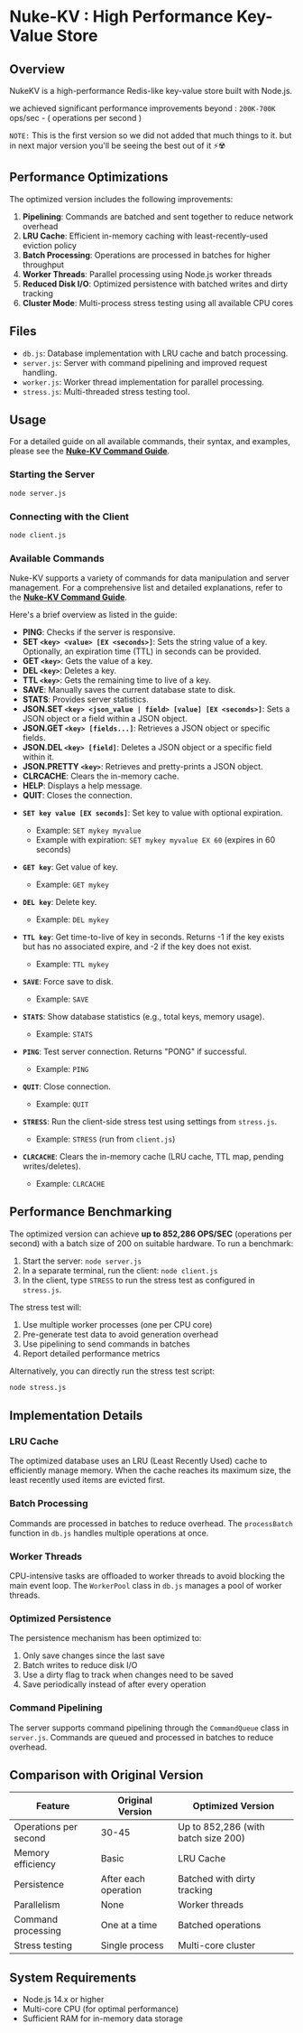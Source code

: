 # Nuke-KV : High Performance Key-Value Store

## Overview

NukeKV is a high-performance Redis-like key-value store built with Node.js. 

we achieved significant performance improvements beyond : `200K-700K` ops/sec - ( operations per second )

`NOTE:` This is the first version so we did not added that much things to it. but in next major version you'll be seeing the best out of it ⚡☢️

## Performance Optimizations

The optimized version includes the following improvements:

1. **Pipelining**: Commands are batched and sent together to reduce network overhead
2. **LRU Cache**: Efficient in-memory caching with least-recently-used eviction policy
3. **Batch Processing**: Operations are processed in batches for higher throughput
4. **Worker Threads**: Parallel processing using Node.js worker threads
5. **Reduced Disk I/O**: Optimized persistence with batched writes and dirty tracking
6. **Cluster Mode**: Multi-process stress testing using all available CPU cores

## Files

- `db.js`: Database implementation with LRU cache and batch processing.
- `server.js`: Server with command pipelining and improved request handling.
- `worker.js`: Worker thread implementation for parallel processing.
- `stress.js`: Multi-threaded stress testing tool.

## Usage

For a detailed guide on all available commands, their syntax, and examples, please see the **[Nuke-KV Command Guide](./examples/guide/README.md)**.


### Starting the Server

```bash
node server.js
```

### Connecting with the Client

```bash
node client.js
```

### Available Commands

Nuke-KV supports a variety of commands for data manipulation and server management. For a comprehensive list and detailed explanations, refer to the **[Nuke-KV Command Guide](./examples/guide/README.md)**.

Here's a brief overview as listed in the guide:

*   **PING**: Checks if the server is responsive.
*   **SET `<key> <value> [EX <seconds>]`**: Sets the string value of a key. Optionally, an expiration time (TTL) in seconds can be provided.
*   **GET `<key>`**: Gets the value of a key.
*   **DEL `<key>`**: Deletes a key.
*   **TTL `<key>`**: Gets the remaining time to live of a key.
*   **SAVE**: Manually saves the current database state to disk.
*   **STATS**: Provides server statistics.
*   **JSON.SET `<key> <json_value | field> [value] [EX <seconds>]`**: Sets a JSON object or a field within a JSON object.
*   **JSON.GET `<key> [fields...]`**: Retrieves a JSON object or specific fields.
*   **JSON.DEL `<key> [field]`**: Deletes a JSON object or a specific field within it.
*   **JSON.PRETTY `<key>`**: Retrieves and pretty-prints a JSON object.
*   **CLRCACHE**: Clears the in-memory cache.
*   **HELP**: Displays a help message.
*   **QUIT**: Closes the connection.



- **`SET key value [EX seconds]`**: Set key to value with optional expiration.
  - Example: `SET mykey myvalue`
  - Example with expiration: `SET mykey myvalue EX 60` (expires in 60 seconds)
- **`GET key`**: Get value of key.
  - Example: `GET mykey`
- **`DEL key`**: Delete key.
  - Example: `DEL mykey`
- **`TTL key`**: Get time-to-live of key in seconds. Returns -1 if the key exists but has no associated expire, and -2 if the key does not exist.
  - Example: `TTL mykey`
- **`SAVE`**: Force save to disk.
  - Example: `SAVE`
- **`STATS`**: Show database statistics (e.g., total keys, memory usage).
  - Example: `STATS`

- **`PING`**: Test server connection. Returns "PONG" if successful.
  - Example: `PING`
- **`QUIT`**: Close connection.
  - Example: `QUIT`
- **`STRESS`**: Run the client-side stress test using settings from `stress.js`.
  - Example: `STRESS` (run from `client.js`)
- **`CLRCACHE`**: Clears the in-memory cache (LRU cache, TTL map, pending writes/deletes).
  - Example: `CLRCACHE`

## Performance Benchmarking

The optimized version can achieve **up to 852,286 OPS/SEC** (operations per second) with a batch size of 200 on suitable hardware. To run a benchmark:

1. Start the server: `node server.js`
2. In a separate terminal, run the client: `node client.js`
3. In the client, type `STRESS` to run the stress test as configured in `stress.js`.

The stress test will:

1. Use multiple worker processes (one per CPU core)
2. Pre-generate test data to avoid generation overhead
3. Use pipelining to send commands in batches
4. Report detailed performance metrics

Alternatively, you can directly run the stress test script:

```bash
node stress.js
```

## Implementation Details

### LRU Cache

The optimized database uses an LRU (Least Recently Used) cache to efficiently manage memory. When the cache reaches its maximum size, the least recently used items are evicted first.

### Batch Processing

Commands are processed in batches to reduce overhead. The `processBatch` function in `db.js` handles multiple operations at once.

### Worker Threads

CPU-intensive tasks are offloaded to worker threads to avoid blocking the main event loop. The `WorkerPool` class in `db.js` manages a pool of worker threads.

### Optimized Persistence

The persistence mechanism has been optimized to:

1. Only save changes since the last save
2. Batch writes to reduce disk I/O
3. Use a dirty flag to track when changes need to be saved
4. Save periodically instead of after every operation

### Command Pipelining

The server supports command pipelining through the `CommandQueue` class in `server.js`. Commands are queued and processed in batches to reduce overhead.

## Comparison with Original Version

| Feature | Original Version | Optimized Version |
|---------|-----------------|-------------------|
| Operations per second | 30-45 | Up to 852,286 (with batch size 200) |
| Memory efficiency | Basic | LRU Cache |
| Persistence | After each operation | Batched with dirty tracking |
| Parallelism | None | Worker threads |
| Command processing | One at a time | Batched operations |
| Stress testing | Single process | Multi-core cluster |

## System Requirements

- Node.js 14.x or higher
- Multi-core CPU (for optimal performance)
- Sufficient RAM for in-memory data storage
